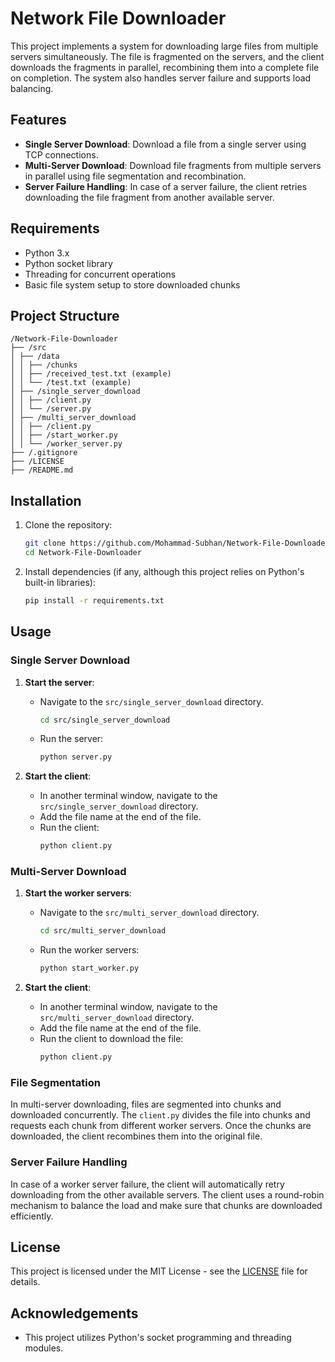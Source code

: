 # Network File Downloader

This project implements a system for downloading large files from multiple servers simultaneously. The file is fragmented on the servers, and the client downloads the fragments in parallel, recombining them into a complete file on completion. The system also handles server failure and supports load balancing.

## Features

- **Single Server Download**: Download a file from a single server using TCP connections.
- **Multi-Server Download**: Download file fragments from multiple servers in parallel using file segmentation and recombination.
- **Server Failure Handling**: In case of a server failure, the client retries downloading the file fragment from another available server.

## Requirements

- Python 3.x
- Python socket library
- Threading for concurrent operations
- Basic file system setup to store downloaded chunks

## Project Structure


    /Network-File-Downloader
    ├── /src 
    │ ├── /data 
    │ │ ├── /chunks 
    │ │ ├── /received_test.txt (example) 
    │ │ └── /test.txt (example) 
    │ ├── /single_server_download 
    │ │ ├── /client.py 
    │ │ └── /server.py 
    │ ├── /multi_server_download 
    │ │ ├── /client.py 
    │ │ ├── /start_worker.py 
    │ │ └── /worker_server.py 
    ├── /.gitignore 
    ├── /LICENSE 
    ├── /README.md

## Installation

1. Clone the repository:
    ```bash
    git clone https://github.com/Mohammad-Subhan/Network-File-Downloader.git
    cd Network-File-Downloader
    ```

2. Install dependencies (if any, although this project relies on Python's built-in libraries):
    ```bash
    pip install -r requirements.txt
    ```

## Usage

### Single Server Download

1. **Start the server**:
   - Navigate to the `src/single_server_download` directory.
     ```bash
     cd src/single_server_download
     ```
   - Run the server:
     ```bash
     python server.py
     ```
   
2. **Start the client**:
   - In another terminal window, navigate to the `src/single_server_download` directory.
   - Add the file name at the end of the file.
   - Run the client:
     ```bash
     python client.py
     ```

### Multi-Server Download

1. **Start the worker servers**:
   - Navigate to the `src/multi_server_download` directory.
     ```bash
     cd src/multi_server_download
     ```
   - Run the worker servers:
     ```bash
     python start_worker.py
     ```

2. **Start the client**:
   - In another terminal window, navigate to the `src/multi_server_download` directory.
   - Add the file name at the end of the file.
   - Run the client to download the file:
     ```bash
     python client.py
     ```

### File Segmentation

In multi-server downloading, files are segmented into chunks and downloaded concurrently. The `client.py` divides the file into chunks and requests each chunk from different worker servers. Once the chunks are downloaded, the client recombines them into the original file.

### Server Failure Handling

In case of a worker server failure, the client will automatically retry downloading from the other available servers. The client uses a round-robin mechanism to balance the load and make sure that chunks are downloaded efficiently.

## License

This project is licensed under the MIT License - see the [LICENSE](LICENSE) file for details.

## Acknowledgements

- This project utilizes Python's socket programming and threading modules.
